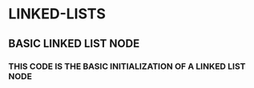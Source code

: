# LINKED-LISTS
## BASIC LINKED LIST NODE
### THIS CODE IS THE BASIC INITIALIZATION OF A LINKED LIST NODE
